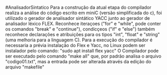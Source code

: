 #AnalisadorSintatico
Para a construção da atual etapa do compilador realiza a análise do código escrito em miniC (versão simplificada do c), foi utilizado o gerador de analisador sintático YACC junto ao gerador de analisador léxico FLEX. Reconhece iteraçoes ("for" e "while", pode conter os comandos "break" e "continue"), condicçeos ("if" e "else") também reconhece declarações e atribuições para os tipos "int", "float" e "string" (uma melhoria para a linguagem C).
Para a execução do compilador é necessaria a prévia instalação do Flex e Yacc, no Linux podem ser instalador pelo comando:
"sudo apt install flex yacc"
O Compilador pode ser executado pelo comando "make all" que, por padrão analisa o arquivo "codigo01.txt", mas a entrada pode ser alterada através da edição do arquivo "makefile"
